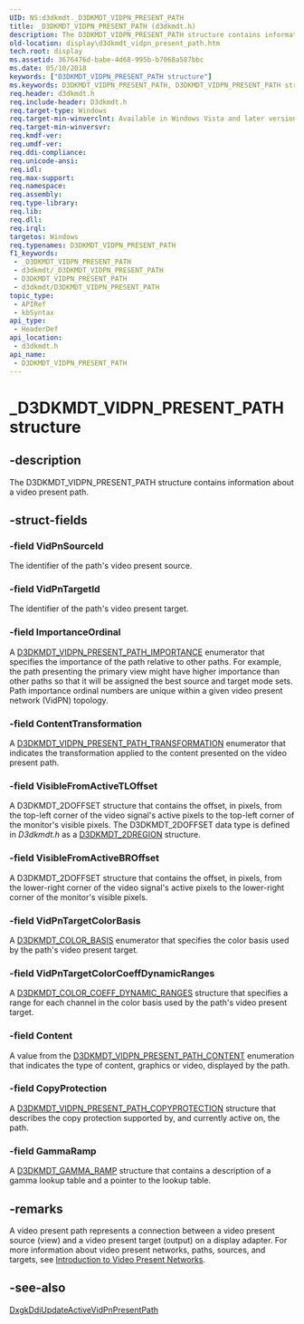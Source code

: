 ```yaml
---
UID: NS:d3dkmdt._D3DKMDT_VIDPN_PRESENT_PATH
title: _D3DKMDT_VIDPN_PRESENT_PATH (d3dkmdt.h)
description: The D3DKMDT_VIDPN_PRESENT_PATH structure contains information about a video present path.
old-location: display\d3dkmdt_vidpn_present_path.htm
tech.root: display
ms.assetid: 3676476d-babe-4d68-995b-b7068a587bbc
ms.date: 05/10/2018
keywords: ["D3DKMDT_VIDPN_PRESENT_PATH structure"]
ms.keywords: D3DKMDT_VIDPN_PRESENT_PATH, D3DKMDT_VIDPN_PRESENT_PATH structure [Display Devices], DmStructs_7cf350db-f1fa-492f-96d2-9ad806f2b75a.xml, _D3DKMDT_VIDPN_PRESENT_PATH, d3dkmdt/D3DKMDT_VIDPN_PRESENT_PATH, display.d3dkmdt_vidpn_present_path
req.header: d3dkmdt.h
req.include-header: D3dkmdt.h
req.target-type: Windows
req.target-min-winverclnt: Available in Windows Vista and later versions of the Windows operating systems.
req.target-min-winversvr: 
req.kmdf-ver: 
req.umdf-ver: 
req.ddi-compliance: 
req.unicode-ansi: 
req.idl: 
req.max-support: 
req.namespace: 
req.assembly: 
req.type-library: 
req.lib: 
req.dll: 
req.irql: 
targetos: Windows
req.typenames: D3DKMDT_VIDPN_PRESENT_PATH
f1_keywords:
 - _D3DKMDT_VIDPN_PRESENT_PATH
 - d3dkmdt/_D3DKMDT_VIDPN_PRESENT_PATH
 - D3DKMDT_VIDPN_PRESENT_PATH
 - d3dkmdt/D3DKMDT_VIDPN_PRESENT_PATH
topic_type:
 - APIRef
 - kbSyntax
api_type:
 - HeaderDef
api_location:
 - d3dkmdt.h
api_name:
 - D3DKMDT_VIDPN_PRESENT_PATH
---
```


# _D3DKMDT_VIDPN_PRESENT_PATH structure


## -description

The D3DKMDT_VIDPN_PRESENT_PATH structure contains information about a video present path.

## -struct-fields

### -field VidPnSourceId

The identifier of the path's video present source.

### -field VidPnTargetId

The identifier of the path's video present target.

### -field ImportanceOrdinal

A <a href="/windows-hardware/drivers/ddi/d3dkmdt/ne-d3dkmdt-_d3dkmdt_vidpn_present_path_importance">D3DKMDT_VIDPN_PRESENT_PATH_IMPORTANCE</a> enumerator that specifies the importance of the path relative to other paths. For example, the path presenting the primary view might have higher importance than other paths so that it will be assigned the best source and target mode sets. Path importance ordinal numbers are unique within a given video present network (VidPN) topology.

### -field ContentTransformation

 A <a href="/windows-hardware/drivers/ddi/d3dkmdt/ns-d3dkmdt-_d3dkmdt_vidpn_present_path_transformation">D3DKMDT_VIDPN_PRESENT_PATH_TRANSFORMATION</a> enumerator that indicates the transformation applied to the content presented on the video present path.

### -field VisibleFromActiveTLOffset

A D3DKMDT_2DOFFSET structure that contains the offset, in pixels, from the top-left corner of the video signal's active pixels to the top-left corner of the monitor's visible pixels. The D3DKMDT_2DOFFSET data type is defined in <i>D3dkmdt.h</i> as a <a href="/windows-hardware/drivers/ddi/d3dkmdt/ns-d3dkmdt-_d3dkmdt_2dregion">D3DKMDT_2DREGION</a> structure.

### -field VisibleFromActiveBROffset

A D3DKMDT_2DOFFSET structure that contains the offset, in pixels, from the lower-right corner of the video signal's active pixels to the lower-right corner of the monitor's visible pixels.

### -field VidPnTargetColorBasis

A <a href="/windows-hardware/drivers/ddi/d3dkmdt/ne-d3dkmdt-_d3dkmdt_color_basis">D3DKMDT_COLOR_BASIS</a> enumerator that specifies the color basis used by the path's video present target.

### -field VidPnTargetColorCoeffDynamicRanges

A <a href="/windows-hardware/drivers/ddi/d3dkmdt/ns-d3dkmdt-_d3dkmdt_color_coeff_dynamic_ranges">D3DKMDT_COLOR_COEFF_DYNAMIC_RANGES</a> structure that specifies a range for each channel in the color basis used by the path's video present target.

### -field Content

A value from the <a href="/windows-hardware/drivers/ddi/d3dkmdt/ne-d3dkmdt-_d3dkmdt_vidpn_present_path_content">D3DKMDT_VIDPN_PRESENT_PATH_CONTENT</a> enumeration that indicates the type of content, graphics or video, displayed by the path.

### -field CopyProtection

A <a href="/windows-hardware/drivers/ddi/d3dkmdt/ns-d3dkmdt-_d3dkmdt_vidpn_present_path_copyprotection">D3DKMDT_VIDPN_PRESENT_PATH_COPYPROTECTION</a> structure that describes the copy protection supported by, and currently active on, the path.

### -field GammaRamp

A <a href="/windows-hardware/drivers/ddi/d3dkmdt/ns-d3dkmdt-_d3dkmdt_gamma_ramp">D3DKMDT_GAMMA_RAMP</a> structure that contains a description of a gamma lookup table and a pointer to the lookup table.

## -remarks

A video present path represents a connection between a video present source (view) and a video present target (output) on a display adapter. For more information about video present networks, paths, sources, and targets, see <a href="/windows-hardware/drivers/display/introduction-to-video-present-networks">Introduction to Video Present Networks</a>.

## -see-also

<a href="/windows-hardware/drivers/ddi/d3dkmddi/nc-d3dkmddi-dxgkddi_updateactivevidpnpresentpath">DxgkDdiUpdateActiveVidPnPresentPath</a>
